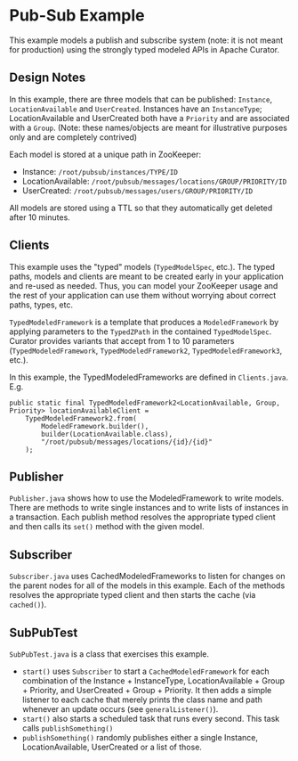 # Pub-Sub Example
This example models a publish and subscribe system (note: it is not meant for production) using 
the strongly typed modeled APIs in Apache Curator. 

## Design Notes

In this example, there are three models that can be published: `Instance`, `LocationAvailable` 
and `UserCreated`. Instances have an `InstanceType`; LocationAvailable and UserCreated both have 
a `Priority` and are associated with a `Group`. (Note: these names/objects are meant for 
illustrative purposes only and are completely contrived)

Each model is stored at a unique path in ZooKeeper:

* Instance: `/root/pubsub/instances/TYPE/ID`
* LocationAvailable: `/root/pubsub/messages/locations/GROUP/PRIORITY/ID`
* UserCreated: `/root/pubsub/messages/users/GROUP/PRIORITY/ID`

All models are stored using a TTL so that they automatically get deleted after 10 minutes.

## Clients

This example uses the "typed" models (`TypedModelSpec`, etc.). The typed paths, models and 
clients are meant to be created early in your application and re-used as needed. Thus, you 
can model your ZooKeeper usage and the rest of your application can use them without worrying 
about correct paths, types, etc.

`TypedModeledFramework` is a template that produces a `ModeledFramework` by applying 
parameters to the `TypedZPath` in the contained `TypedModelSpec`. Curator provides variants 
that accept from 1 to 10 parameters (`TypedModeledFramework`, `TypedModeledFramework2`, 
`TypedModeledFramework3`, etc.).

In this example, the TypedModeledFrameworks are defined in `Clients.java`. E.g.

```
public static final TypedModeledFramework2<LocationAvailable, Group, Priority> locationAvailableClient = 
    TypedModeledFramework2.from(
        ModeledFramework.builder(),
        builder(LocationAvailable.class),
        "/root/pubsub/messages/locations/{id}/{id}"
    );
```

## Publisher

`Publisher.java` shows how to use the ModeledFramework to write models. There are methods to 
write single instances and to write lists of instances in a transaction. Each publish method 
resolves the appropriate typed client and then calls its `set()` method with the given model.

## Subscriber

`Subscriber.java` uses CachedModeledFrameworks to listen for changes on the parent nodes for 
all of the models in this example. Each of the methods resolves the appropriate typed client 
and then starts the cache (via `cached()`).

## SubPubTest

`SubPubTest.java` is a class that exercises this example. 

* `start()` uses `Subscriber` to start a `CachedModeledFramework` for each combination of 
the Instance + InstanceType, LocationAvailable + Group + Priority, and UserCreated + Group + Priority. It then adds a simple listener to each cache that merely prints the class name 
and path whenever an update occurs (see `generalListener()`).
* `start()` also starts a scheduled task that runs every second. This task calls 
`publishSomething()`
* `publishSomething()` randomly publishes either a single Instance, LocationAvailable, 
UserCreated or a list of those.